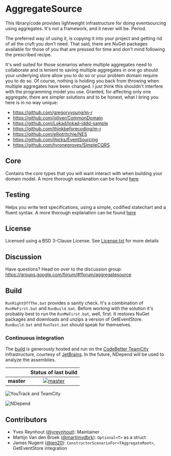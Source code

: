 AggregateSource
===============

This library/code provides lightweight infrastructure for doing eventsourcing using aggregates. It's not a framework, and it never will be. Period.

The preferred way of using it, is copying it into your project and getting rid of all the cruft you don't need. That said, there are NuGet packages available for those of you that are pressed for time and don't mind following the prescribed recipe.

It's well suited for those scenarios where multiple aggregates need to collaborate and is lenient to saving multiple aggregates in one go should your underlying store allow you to do so or your problem domain require you to do so. Of course, nothing is holding you back from throwing when multiple aggregates have been changed. I just think this shouldn't interfere with the programming model you use. Granted, for affecting only one aggregate, there are simpler solutions and to be honest, what I bring you here is in no way unique:

* https://github.com/gregoryyoung/m-r
* https://github.com/joliver/CommonDomain
* https://github.com/Lokad/lokad-iddd-sample
* https://github.com/thinkbeforecoding/m-r
* https://github.com/elliotritchie/NES
* https://github.com/jhicks/EventSourcing
* https://github.com/tyronegroves/SimpleCQRS

## Core

Contains the core types that you will want interact with when building your domain model. A more thorough explanation can be found [here](src/Core/AggregateSource/README.md)

## Testing

Helps you write test specifications, using a simple, codified statechart and a fluent syntax.  A more thorough explanation can be found [here](src/Testing/AggregateSource.Testing/README.md)

## License

Licensed using a BSD 3-Clause License. See [License.txt](LICENSE.txt) for more details

## Discussion

Have questions? Head on over to the discussion group: https://groups.google.com/forum/#!forum/aggregatesource

## Build

```RunRightOffThe.bat``` provides a sanity check. It's a combination of ```RunMeFirst.bat``` and ```RunBuild.bat```. Before working with the solution it's probably best to run the ```RunMeFirst.bat```, well, first. It restores NuGet packages and downloads and unzips a version of GetEventStore. ```RunBuild.bat``` and ```RunTest.bat``` should speak for themselves.

### Continuous integration

The [build][1] is generously hosted and run on the [CodeBetter TeamCity][2] infrastructure, courtesy of [JetBrains](http://www.jetbrains.com/). In the future, NDepend will be used to analyze the assemblies.

|  | Status of last build |
| :------ | :------: |
| **master** | [![master][3]][4] |
 
 [1]: http://teamcity.codebetter.com/project.html?projectId=project328&guest=1
 [2]: http://codebetter.com/codebetter-ci/
 [3]: http://teamcity.codebetter.com/app/rest/builds/buildType:(id:bt977)/statusIcon
 [4]: http://teamcity.codebetter.com/viewType.html?buildTypeId=bt977&guest=1

![YouTrack and TeamCity](http://www.jetbrains.com/img/banners/Codebetter300x250.png)

![NDepend](http://nlog-project.org/images/PoweredByNDepend.png)

## Contributors

* Yves Reynhout ([@yreynhout](https://github.com/yreynhout)): Maintainer
* Martijn Van den Broek ([@martijnvdbrk](https://github.com/martijnvdbrk)): ```Optional<T>``` as a struct
* James Nugent ([@jen20](https://github.com/jen20)): ```ConstructorScenarioFor<TAggregateRoot>```, GetEventStore integration

